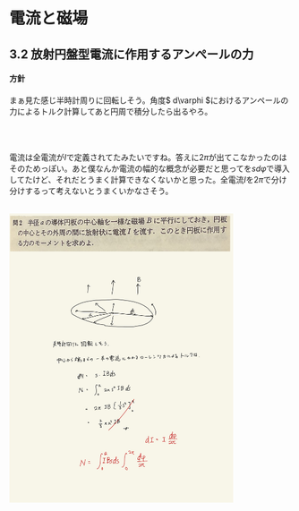 <script type="text/javascript" async src="https://cdnjs.cloudflare.com/ajax/libs/mathjax/2.7.7/MathJax.js?config=TeX-MML-AM_CHTML">

</script>

<script type="text/x-mathjax-config">
 MathJax.Hub.Config({
 tex2jax: {
 inlineMath: [['$', '$'] ],
 displayMath: [ ['$$','$$'], ["\\[","\\]"] ]
 }
 });
</script>

# 電流と磁場
## 3.2 放射円盤型電流に作用するアンぺールの力

#### 方針

まぁ見た感じ半時計周りに回転しそう。角度$ d\varphi $におけるアンペールの力によるトルク計算してあと円周で積分したら出るやろ。

<br>
<br>

電流は全電流が$I$で定義されてたみたいですね。答えに$2\pi$が出てこなかったのはそのためっぽい。あと僕なんか電流の幅的な概念が必要だと思ってを$sd\varphi$で導入してたけど、それだとうまく計算できなくないかと思った。全電流$I$を$2\pi$で分け分けするって考えないとうまくいかなさそう。
<br>
<br>

<img width="400" alt="ecmf-1" src="./images/ecmf-3.jpg">
